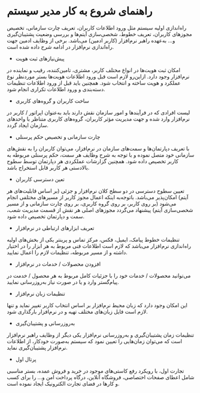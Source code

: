 # راهنمای شروع به کار مدیر سیستم


راه‌اندازی اولیه سیستم مثل ورود اطلاعات کاربران، تعریف چارت سازمانی، تخصیص مجوزهای کاربران، تعریف خطوط، شخصی‌سازی آیتم‌ها و بررسی وضعیت پشتیبان‌گیری و... به‌عهده راهبر نرم‌افزار (کاربر ادمین) می‌باشد. برخی از وظایف ادمین جهت راه‌اندازی نرم‌افزار در ادامه شرح داده شده است.


- پیش‌نیازهای ثبت هویت

امکان ثبت هویت‌ها در انواع مختلف کاربر، مشتری، تامین‌کننده، رقیب و نماینده در نرم‌افزار وجود دارد. ازاین‌رو لازم است قبل  ورود اطلاعات هویت‌ها بستر موردنظر نوع عملکرد و هویت ساخته و انتخاب شود. همچنین باید قبل از ورود اطلاعات تنظیمات دسته‌بندی و ورود اطلاعات تکراری انجام شود.

	
- ساخت کاربران و گروه‌های کاربری

لیست افرادی که در فرآیندها و امور سازمان نقش دارند باید به‌عنوان اپراتور / کاربر در نرم‌افزار وارد شده و جهت مدیریت مؤثر کاربران، گروه‌های کاربری متناظر با واحدهای سازمان ایجاد گردد.


-  چارت سازمانی و تخصیص حکم پرسنلی

با تعریف دپارتمان‌ها و سمت‌های سازمان در نرم‌افزار، می‌توان کاربران را به نقش‌های سازمانی خود متصل نموده و با توجه به شرح وظایف هر سمت، حکم پرسنلی مربوطه به کاربر تخصیص داده شود. همچنین گزارشات عملکردی هر دپارتمان توسط سطوح بالادستی هر کاربر قابل استخراج باشد. 


- تعین دسترسی کاربران

تعیین سطوح دسترسی در دو سطح کلان نرم‌افزار و جزئی (بر اساس قابلیت‌های هر آیتم) امکان‌پذیر می‌باشد. باتوجه‌به اینکه اعمال مجوز کاربر از مسیرهای مختلفی انجام می‌شود (بر روی کاربر، بر روی گروه کاربری، بر روی چارت سازمانی و از مسیر شخصی‌سازی آیتم) پیشنهاد می‌گردد مجوز‌های اصلی هر نقش از قسمت  مدیریت شعب، سمت و دپارتمان تخصیص داده شود.


- تعریف ابزارهای ارتباطی در نرم‌افزار

تنظیمات خطوط پیامک، ایمیل، فکس، مرکز تماس و پرینتر یکی از بخش‌های اولیه راه‌اندازی نرم‌افزار می‌باشد که لازم است اطلاعات فنی مربوط به هر ابزار را در اختیار داشته و از مسیر مربوطه، تنظیمات لازم را اعمال نمایید.


- افزودن محصولات / خدمات در نرم‌افزار

می‌توانید محصولات / خدمات خود را با جزئیات کامل مربوط به هر محصول / خدمت در پیام‌گستر وارد و یا در صورت نیاز به‌روزرسانی نمایید. 


- تنظیمات زبان نرم‌افزار

این امکان وجود دارد که زبان محیط نرم‌افزار بر اساس انتخاب کاربر تغییر نماید و تنها لازم است فایل زبان‌های مختلف تهیه و در نرم‌افزار بارگذاری شود.


- به‌روزرسانی و پشتیبان‌گیری

تنظیمات زمان پشتیبان‌گیری و به‌روزرسانی نرم‌افزار یکی دیگر از وظایف راهبر نرم‌افزار است که می‌توان زمان‌هایی را تعیین نمود که سیستم به‌صورت خودکار، از اطلاعات نرم‌افزار پشتیبان‌گیری نماید.


- پرتال اول

تجارت اول، با رویکرد رفع کاستی‌های موجود در خرید و فروش عمده، بستر مناسبی شامل اعطای صفحات اختصاصی، فروشگاه آنلاین، درگاه پرداخت امن و... را برای کسب و کارها در فضای تجارت الکترونیک ایجاد نموده است.

